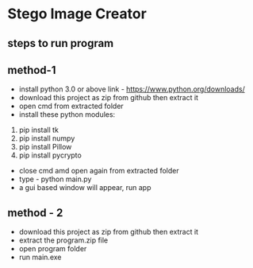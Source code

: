 # Stego Image Creator

## steps to run program

## method-1

- install python 3.0 or above link - https://www.python.org/downloads/
- download this project as zip from github then extract it
- open cmd from extracted folder
- install these python modules:

1. pip install tk
2. pip install numpy
3. pip install Pillow
4. pip install pycrypto

- close cmd amd open again from extracted folder
- type - python main.py
- a gui based window will appear, run app

## method - 2

- download this project as zip from github then extract it
- extract the program.zip file
- open program folder
- run main.exe
